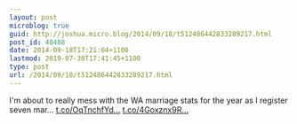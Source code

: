 ```yaml
---
layout: post
microblog: true
guid: http://joshua.micro.blog/2014/09/18/t512486442833289217.html
post_id: 40488
date: 2014-09-18T17:21:04+1100
lastmod: 2019-07-30T17:41:45+1100
type: post
url: /2014/09/18/t512486442833289217.html
---
```

I'm about to really mess with the WA marriage stats for the year as I register seven mar... [t.co/OqTnchfYd...](http://t.co/OqTnchfYdO) [t.co/4Goxznx9R...](http://t.co/4Goxznx9Rc)
